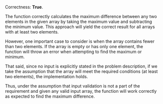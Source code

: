Correctness: **True**.

The function correctly calculates the maximum difference between any two elements in the given array by taking the maximum value and subtracting the minimum value. This approach will yield the correct result for all arrays with at least two elements.

However, one important case to consider is when the array contains fewer than two elements. If the array is empty or has only one element, the function will throw an error when attempting to find the maximum or minimum. 

That said, since no input is explicitly stated in the problem description, if we take the assumption that the array will meet the required conditions (at least two elements), the implementation holds.

Thus, under the assumption that input validation is not a part of the requirement and given any valid input array, the function will work correctly as expected to find the maximum difference.